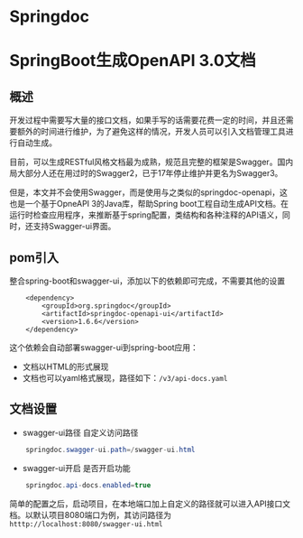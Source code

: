 # Springdoc


# SpringBoot生成OpenAPI 3.0文档

## 概述
开发过程中需要写大量的接口文档，如果手写的话需要花费一定的时间，并且还需要额外的时间进行维护，为了避免这样的情况，开发人员可以引入文档管理工具进行自动生成。

目前，可以生成RESTful风格文档最为成熟，规范且完整的框架是Swagger。国内局大部分人还在用过时的Swagger2，已于17年停止维护并更名为Swagger3。

但是，本文并不会使用Swagger，而是使用与之类似的springdoc-openapi，这也是一个基于OpneAPI 3的Java库，帮助Spring boot工程自动生成API文档。在运行时检查应用程序，来推断基于spring配置，类结构和各种注释的API语义，同时，还支持Swagger-ui界面。


## pom引入
整合spring-boot和swagger-ui，添加以下的依赖即可完成，不需要其他的设置
```maven
    <dependency>
        <groupId>org.springdoc</groupId>
        <artifactId>springdoc-openapi-ui</artifactId>
        <version>1.6.6</version>
    </dependency>
```
这个依赖会自动部署swagger-ui到spring-boot应用：
* 文档以HTML的形式展现
* 文档也可以yaml格式展现，路径如下：`/v3/api-docs.yaml`

## 文档设置
* swagger-ui路径
自定义访问路径
```java
    springdoc.swagger-ui.path=/swagger-ui.html
```
* swagger-ui开启
是否开启功能
```java
    springdoc.api-docs.enabled=true
```
简单的配置之后，启动项目，在本地端口加上自定义的路径就可以进入API接口文档。以默认项目8080端口为例，其访问路径为`htttp://localhost:8080/swagger-ui.html`

